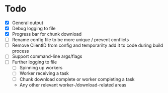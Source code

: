 # Todo

- [x] General output
- [x] Debug logging to file
- [x] Progress bar for chunk download
- [ ] Rename config file to be more unique / prevent conflicts
- [ ] Remove ClientID from config and temporarilty add it to code during build process
- [ ] Support command-line args/flags
- [ ] Further logging to file
  - [ ] Spinning up workers
  - [ ] Worker receiving a task
  - [ ] Chunk download complete or worker completing a task
  - Any other relevant worker-/download-related areas
